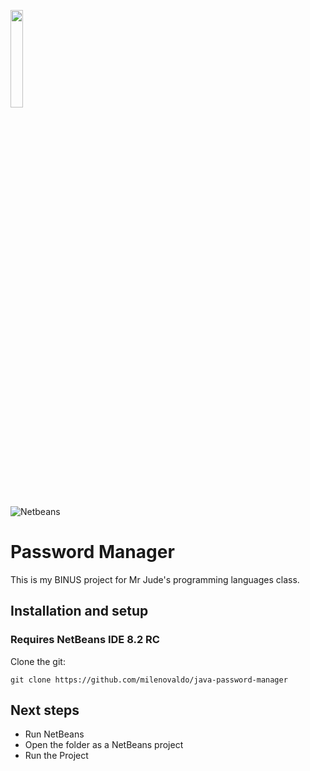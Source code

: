 
<p align="left"><img width=20% src="https://image.psikolif.com/wp-content/uploads/2018/10/Logo-Binus-University-Universitas-Bina-Nusantara-PNG.png"></p>

![Netbeans](https://www.nesabamedia.com/wp-content/uploads/2019/09/NetBeans-Logo-1.png)

# Password Manager 
 This is my BINUS project for Mr Jude's programming languages class.

 ## Installation and setup

 ### Requires NetBeans IDE 8.2 RC

 Clone the git:
 ```
 git clone https://github.com/milenovaldo/java-password-manager
 ```

## Next steps
- Run NetBeans
- Open the folder as a NetBeans project
- Run the Project

